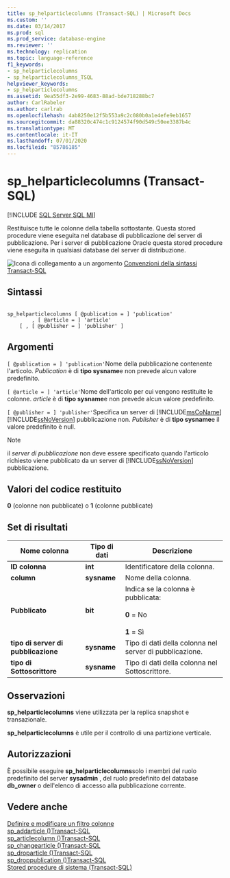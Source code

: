 ```yaml
---
title: sp_helparticlecolumns (Transact-SQL) | Microsoft Docs
ms.custom: ''
ms.date: 03/14/2017
ms.prod: sql
ms.prod_service: database-engine
ms.reviewer: ''
ms.technology: replication
ms.topic: language-reference
f1_keywords:
- sp_helparticlecolumns
- sp_helparticlecolumns_TSQL
helpviewer_keywords:
- sp_helparticlecolumns
ms.assetid: 9ea55df3-2e99-4683-88ad-bde718288bc7
author: CarlRabeler
ms.author: carlrab
ms.openlocfilehash: 4ab8250e12f5b553a9c2c080b0a1e4efe9eb1657
ms.sourcegitcommit: da88320c474c1c9124574f90d549c50ee3387b4c
ms.translationtype: MT
ms.contentlocale: it-IT
ms.lasthandoff: 07/01/2020
ms.locfileid: "85786185"
---
```

# <a name="sp_helparticlecolumns-transact-sql"></a>sp_helparticlecolumns (Transact-SQL)
[!INCLUDE [SQL Server SQL MI](../../includes/applies-to-version/sql-asdbmi.md)]

  Restituisce tutte le colonne della tabella sottostante. Questa stored procedure viene eseguita nel database di pubblicazione del server di pubblicazione. Per i server di pubblicazione Oracle questa stored procedure viene eseguita in qualsiasi database del server di distribuzione.  
  
 ![Icona di collegamento a un argomento](../../database-engine/configure-windows/media/topic-link.gif "Icona di collegamento a un argomento") [Convenzioni della sintassi Transact-SQL](../../t-sql/language-elements/transact-sql-syntax-conventions-transact-sql.md)  
  
## <a name="syntax"></a>Sintassi  
  
```  
  
sp_helparticlecolumns [ @publication = ] 'publication'   
        , [ @article = ] 'article'  
    [ , [ @publisher = ] 'publisher' ]  
```  
  
## <a name="arguments"></a>Argomenti  
`[ @publication = ] 'publication'`Nome della pubblicazione contenente l'articolo. *Publication* è di **tipo sysname**e non prevede alcun valore predefinito.  
  
`[ @article = ] 'article'`Nome dell'articolo per cui vengono restituite le colonne. *article* è di **tipo sysname**e non prevede alcun valore predefinito.  
  
`[ @publisher = ] 'publisher'`Specifica un server di [!INCLUDE[msCoName](../../includes/msconame-md.md)] [!INCLUDE[ssNoVersion](../../includes/ssnoversion-md.md)] pubblicazione non. *Publisher* è di **tipo sysname**e il valore predefinito è null.  
  
> [!NOTE]  
>  il *server di pubblicazione* non deve essere specificato quando l'articolo richiesto viene pubblicato da un server di [!INCLUDE[ssNoVersion](../../includes/ssnoversion-md.md)] pubblicazione.  
  
## <a name="return-code-values"></a>Valori del codice restituito  
 **0** (colonne non pubblicate) o **1** (colonne pubblicate)  
  
## <a name="result-sets"></a>Set di risultati  
  
|Nome colonna|Tipo di dati|Descrizione|  
|-----------------|---------------|-----------------|  
|**ID colonna**|**int**|Identificatore della colonna.|  
|**column**|**sysname**|Nome della colonna.|  
|**Pubblicato**|**bit**|Indica se la colonna è pubblicata:<br /><br /> **0** = No<br /><br /> **1** = Sì|  
|**tipo di server di pubblicazione**|**sysname**|Tipo di dati della colonna nel server di pubblicazione.|  
|**tipo di Sottoscrittore**|**sysname**|Tipo di dati della colonna nel Sottoscrittore.|  
  
## <a name="remarks"></a>Osservazioni  
 **sp_helparticlecolumns** viene utilizzata per la replica snapshot e transazionale.  
  
 **sp_helparticlecolumns** è utile per il controllo di una partizione verticale.  
  
## <a name="permissions"></a>Autorizzazioni  
 È possibile eseguire **sp_helparticlecolumns**solo i membri del ruolo predefinito del server **sysadmin** , del ruolo predefinito del database **db_owner** o dell'elenco di accesso alla pubblicazione corrente.  
  
## <a name="see-also"></a>Vedere anche  
 [Definire e modificare un filtro colonne](../../relational-databases/replication/publish/define-and-modify-a-column-filter.md)   
 [sp_addarticle &#40;&#41;Transact-SQL](../../relational-databases/system-stored-procedures/sp-addarticle-transact-sql.md)   
 [sp_articlecolumn &#40;&#41;Transact-SQL](../../relational-databases/system-stored-procedures/sp-articlecolumn-transact-sql.md)   
 [sp_changearticle &#40;&#41;Transact-SQL](../../relational-databases/system-stored-procedures/sp-changearticle-transact-sql.md)   
 [sp_droparticle &#40;&#41;Transact-SQL](../../relational-databases/system-stored-procedures/sp-droparticle-transact-sql.md)   
 [sp_droppublication &#40;&#41;Transact-SQL](../../relational-databases/system-stored-procedures/sp-droppublication-transact-sql.md)   
 [Stored procedure di sistema &#40;Transact-SQL&#41;](../../relational-databases/system-stored-procedures/system-stored-procedures-transact-sql.md)  
  
  

